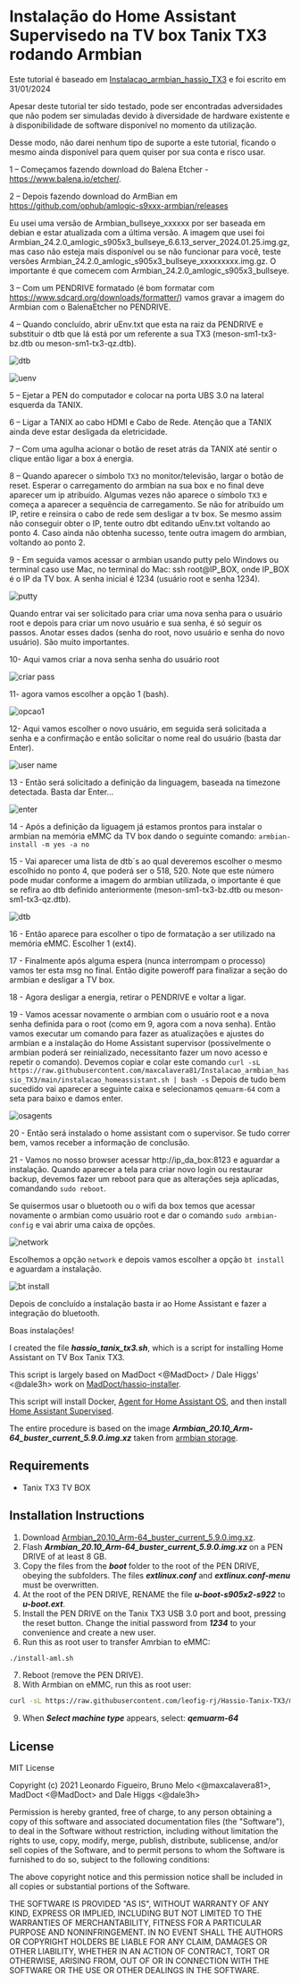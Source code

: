 # Instalação do Home Assistant Supervisedo na TV box Tanix TX3 rodando Armbian

Este tutorial é baseado em [Instalacao_armbian_hassio_TX3][Instalacao_armbian_hassio_TX3] e foi escrito em 31/01/2024

Apesar deste tutorial ter sido testado, pode ser encontradas adversidades que não podem ser simuladas devido à diversidade de hardware existente e à disponibilidade de software disponível no momento da utilização.

Desse modo, não darei nenhum tipo de suporte a este tutorial, ficando o mesmo ainda disponível para quem quiser por sua conta e risco usar.

1 – Começamos fazendo download do Balena Etcher - https://www.balena.io/etcher/.

2 – Depois fazendo download do ArmBian em https://github.com/ophub/amlogic-s9xxx-armbian/releases

Eu usei uma versão de Armbian_bullseye_xxxxxx por ser baseada em debian e estar atualizada com a última versão.
A imagem que usei foi Armbian_24.2.0_amlogic_s905x3_bullseye_6.6.13_server_2024.01.25.img.gz, mas caso não esteja mais disponível ou se não funcionar para você, teste versões Armbian_24.2.0_amlogic_s905x3_bullseye_xxxxxxxxx.img.gz.
O importante é que comecem com Armbian_24.2.0_amlogic_s905x3_bullseye.

3 – Com um PENDRIVE formatado (é bom formatar com https://www.sdcard.org/downloads/formatter/) vamos gravar a imagem do Armbian com o BalenaEtcher no PENDRIVE.

4 – Quando concluído, abrir uEnv.txt que esta na raiz da PENDRIVE e substituir o dtb que lá está por um referente a sua TX3 (meson-sm1-tx3-bz.dtb ou meson-sm1-tx3-qz.dtb).

![dtb](https://user-images.githubusercontent.com/43672635/212435135-13837ce5-d9b9-43b4-b276-49943e5dc334.png)

![uenv](https://user-images.githubusercontent.com/43672635/212434955-3c84c7e5-49ce-41e8-b596-eefc1b564e4a.png)

5 – Ejetar a PEN do computador e colocar na porta UBS 3.0 na lateral esquerda da TANIX.

6 – Ligar a TANIX ao cabo HDMI e Cabo de Rede. Atenção que a TANIX ainda deve estar desligada da eletricidade.

7 – Com uma agulha acionar o botão de reset atrás da TANIX até sentir o clique então ligar a box á energia.

8 – Quando aparecer o símbolo ```TX3``` no monitor/televisão, largar o botão de reset. Esperar o carregamento do armbian na sua box e no final deve aparecer um ip atribuído.
Algumas vezes não aparece o símbolo ```TX3``` e começa a aparecer a sequência de carregamento.
Se não for atribuído um IP, retire e reinsira o cabo de rede sem desligar a tv box. Se mesmo assim não conseguir obter o IP, tente outro dbt editando uEnv.txt voltando ao ponto 4.
Caso ainda não obtenha sucesso, tente outra imagem do armbian, voltando ao ponto 2.

9 - Em seguida vamos acessar o armbian usando putty pelo Windows ou terminal caso use Mac, no terminal do Mac: ssh root@IP_BOX, onde IP_BOX é o IP da TV box. A senha inicial é 1234 (usuário root e senha 1234).

![putty](https://user-images.githubusercontent.com/43672635/212269473-e8f5bc73-39d8-4352-98cf-fd8240dec856.png)

Quando entrar vai ser solicitado para criar uma nova senha para o usuário root e depois para criar um novo usuário e sua senha, é só seguir os passos. Anotar esses dados (senha do root, novo usuário e senha do novo usuário). São muito importantes.

10- Aqui vamos criar a nova senha senha do usuário root

![criar pass](https://user-images.githubusercontent.com/43672635/212269776-ed27a55b-6676-4eca-a8e3-6418d0ad7947.jpeg)

11- agora vamos escolher a opção 1 (bash).

![opcao1](https://user-images.githubusercontent.com/43672635/212270022-2681da32-4073-4102-85f8-3daa138bbdd9.jpeg)

12- Aqui vamos escolher o novo usuário, em seguida será solicitada a senha e a confirmação e então solicitar o nome real do usuário (basta dar Enter).

![user name](https://user-images.githubusercontent.com/43672635/212333440-deb4cfc2-1f09-4f76-ae35-2d5c272f1a41.jpeg)

13 - Então será solicitado a definição da linguagem, baseada na timezone detectada. Basta dar Enter...

![enter](https://user-images.githubusercontent.com/43672635/212333795-0eef3850-bc21-4ff2-8772-10e93a15e41e.jpeg)

14 - Após a definição da liguagem já estamos prontos para instalar o armbian na memória eMMC da TV box dando o seguinte comando: ```armbian-install -m yes -a no```

15 - Vai aparecer uma lista de dtb´s ao qual deveremos escolher o mesmo escolhido no ponto 4, que poderá ser o 518, 520. Note que este número pode mudar conforme a imagem do armbian utilizada, o importante é que se refira ao dtb definido anteriormente (meson-sm1-tx3-bz.dtb ou meson-sm1-tx3-qz.dtb).

![dtb](https://user-images.githubusercontent.com/43672635/212334717-b3a50641-f55c-4f01-b631-e1b2b3f32d07.jpeg)

16 - Então aparece para escolher o tipo de formatação a ser utilizado na memória eMMC. Escolher 1 (ext4).

17 - Finalmente após alguma espera (nunca interrompam o processo) vamos ter esta msg no final. Então digite poweroff para finalizar a seção do armbian e desligar a TV box.

18 - Agora desligar a energia, retirar o PENDRIVE e voltar a ligar.

19 - Vamos acessar novamente o armbian com o usuário root e a nova senha definida para o root (como em 9, agora com a nova senha).
Então vamos executar um comando para fazer as atualizações e ajustes do armbian e a instalação do Home Assistant supervisor (possivelmente o armbian poderá ser reinializado, necessitanto fazer um novo acesso e repetir o comando).
Devemos copiar e colar este comando ```curl -sL https://raw.githubusercontent.com/maxcalavera81/Instalacao_armbian_hassio_TX3/main/instalacao_homeassistant.sh | bash -s```
Depois de tudo bem sucedido vai aparecer a seguinte caixa e selecionamos ```qemuarm-64``` com a seta para baixo e damos enter.

![osagents](https://user-images.githubusercontent.com/43672635/212336624-b7161dfe-b0d1-4440-a8aa-589c95bd3abb.jpeg)

20 - Então será instalado o home assistant com o supervisor. Se tudo correr bem, vamos receber a informação de conclusão.

21 - Vamos no nosso browser acessar http://ip_da_box:8123 e aguardar a instalação. Quando aparecer a tela para criar novo login ou restaurar backup, devemos fazer um reboot para que as alterações seja aplicadas, comandando ```sudo reboot```.

Se quisermos usar o bluetooth ou o wifi da box temos que acessar novamente o armbian como usuário root e dar o comando ```sudo armbian-config``` e vai abrir uma caixa de opções.

![network](https://user-images.githubusercontent.com/43672635/212344741-788c48c3-e7e4-4fce-b1b4-25d86ddac8f3.png)

Escolhemos a opção ```network``` e depois vamos escolher a opção ```bt install``` e aguardam a instalação.

![bt install](https://user-images.githubusercontent.com/43672635/212345004-a5651ad2-c35e-4fa4-81f5-170757be65f1.png)

Depois de concluído a instalação basta ir ao Home Assistant e fazer a integração do bluetooth.

Boas instalações!











I created the file ***hassio_tanix_tx3.sh***, which is a script for installing Home Assistant on TV Box Tanix TX3.

This script is largely based on MadDoct <@MadDoct> / Dale Higgs' <@dale3h> work on [MadDoct/hassio-installer][MadDoct-hassio-installer].

This script will install Docker, [Agent for Home Assistant OS][os-agent], and then install
[Home Assistant Supervised][supervised-installer].

The entire procedure is based on the image ***Armbian_20.10_Arm-64_buster_current_5.9.0.img.xz*** taken from [armbian storage][armbian-storage].

## Requirements

- Tanix TX3 TV BOX

## Installation Instructions

1. Download [Armbian_20.10_Arm-64_buster_current_5.9.0.img.xz][armbian-image].
2. Flash ***Armbian_20.10_Arm-64_buster_current_5.9.0.img.xz*** on a PEN DRIVE of at least 8 GB.
3. Copy the files from the ***boot*** folder to the root of the PEN DRIVE, obeying the subfolders. The files ***extlinux.conf*** and ***extlinux.conf-menu*** must be overwritten.
4. At the root of the PEN DRIVE, RENAME the file ***u-boot-s905x2-s922*** to ***u-boot.ext***.
5. Install the PEN DRIVE on the Tanix TX3 USB 3.0 port and boot, pressing the reset button. Change the initial password from ***1234*** to your convenience and create a new user.
6. Run this as root user to transfer Amrbian to eMMC:
```bash
./install-aml.sh
```
7. Reboot (remove the PEN DRIVE).
8. With Armbian on eMMC, run this as root user:
```bash
curl -sL https://raw.githubusercontent.com/leofig-rj/Hassio-Tanix-TX3/master/script/hassio_tanix_tx3.sh | bash -s
```
9. When ***Select machine type*** appears, select: ***qemuarm-64***

## License

MIT License

Copyright (c) 2021 Leonardo Figueiro, Bruno Melo <@maxcalavera81>, MadDoct <@MadDoct> and Dale Higgs <@dale3h>

Permission is hereby granted, free of charge, to any person obtaining a copy
of this software and associated documentation files (the "Software"), to deal
in the Software without restriction, including without limitation the rights
to use, copy, modify, merge, publish, distribute, sublicense, and/or sell
copies of the Software, and to permit persons to whom the Software is
furnished to do so, subject to the following conditions:

The above copyright notice and this permission notice shall be included in all
copies or substantial portions of the Software.

THE SOFTWARE IS PROVIDED "AS IS", WITHOUT WARRANTY OF ANY KIND, EXPRESS OR
IMPLIED, INCLUDING BUT NOT LIMITED TO THE WARRANTIES OF MERCHANTABILITY,
FITNESS FOR A PARTICULAR PURPOSE AND NONINFRINGEMENT. IN NO EVENT SHALL THE
AUTHORS OR COPYRIGHT HOLDERS BE LIABLE FOR ANY CLAIM, DAMAGES OR OTHER
LIABILITY, WHETHER IN AN ACTION OF CONTRACT, TORT OR OTHERWISE, ARISING FROM,
OUT OF OR IN CONNECTION WITH THE SOFTWARE OR THE USE OR OTHER DEALINGS IN THE
SOFTWARE.

[os-agent]: https://github.com/home-assistant/os-agent
[supervised-installer]: https://github.com/home-assistant/supervised-installer
[Instalacao_armbian_hassio_TX3]: https://github.com/maxcalavera81/Instalacao_armbian_hassio_TX3/tree/main
[MadDoct-hassio-installer]: https://github.com/MadDoct/hassio-installer
[armbian-storage]: https://users.armbian.com/balbes150/arm-64
[armbian-image]: https://users.armbian.com/balbes150/arm-64/Armbian_20.10_Arm-64_buster_current_5.9.0.img.xz
